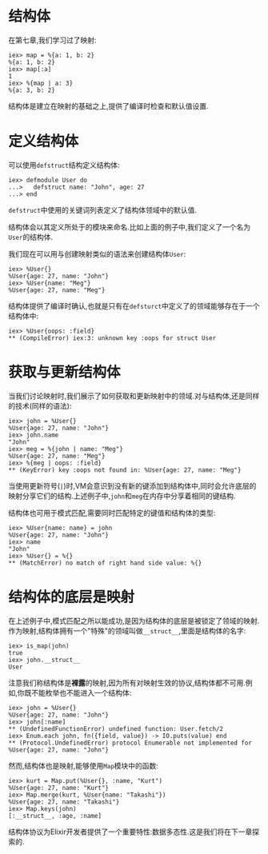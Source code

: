 # 结构体


在第七章,我们学习过了映射:

```
iex> map = %{a: 1, b: 2}
%{a: 1, b: 2}
iex> map[:a]
1
iex> %{map | a: 3}
%{a: 3, b: 2}
```

结构体是建立在映射的基础之上,提供了编译时检查和默认值设置.

# 定义结构体

可以使用`defstruct`结构定义结构体:

```
iex> defmodule User do
...>   defstruct name: "John", age: 27
...> end
```

`defstruct`中使用的关键词列表定义了结构体领域中的默认值.

结构体会以其定义所处于的模块来命名.比如上面的例子中,我们定义了一个名为`User`的结构体.

我们现在可以用与创建映射类似的语法来创建结构体`User`:

```
iex> %User{}
%User{age: 27, name: "John"}
iex> %User{name: "Meg"}
%User{age: 27, name: "Meg"}
```

结构体提供了编译时确认,也就是只有在`defsturct`中定义了的领域能够存在于一个结构体中:

```
iex> %User{oops: :field}
** (CompileError) iex:3: unknown key :oops for struct User
```

# 获取与更新结构体

当我们讨论映射时,我们展示了如何获取和更新映射中的领域.对与结构体,还是同样的技术(同样的语法):

```
iex> john = %User{}
%User{age: 27, name: "John"}
iex> john.name
"John"
iex> meg = %{john | name: "Meg"}
%User{age: 27, name: "Meg"}
iex> %{meg | oops: :field}
** (KeyError) key :oops not found in: %User{age: 27, name: "Meg"}
```

当使用更新符号(`|`)时,VM会意识到没有新的键添加到结构体中,同时会允许底层的映射分享它们的结构.上述例子中,`john`和`meg`在内存中分享着相同的键结构.

结构体也可用于模式匹配,需要同时匹配特定的键值和结构体的类型:

```
iex> %User{name: name} = john
%User{age: 27, name: "John"}
iex> name
"John"
iex> %User{} = %{}
** (MatchError) no match of right hand side value: %{}
```

# 结构体的底层是映射

在上述例子中,模式匹配之所以能成功,是因为结构体的底层是被锁定了领域的映射.作为映射,结构体拥有一个"特殊"的领域叫做`__struct__`,里面是结构体的名字:

```
iex> is_map(john)
true
iex> john.__struct__
User
```

注意我们称结构体是**裸露**的映射,因为所有对映射生效的协议,结构体都不可用.例如,你既不能枚举也不能进入一个结构体:

```
iex> john = %User{}
%User{age: 27, name: "John"}
iex> john[:name]
** (UndefinedFunctionError) undefined function: User.fetch/2
iex> Enum.each john, fn({field, value}) -> IO.puts(value) end
** (Protocol.UndefinedError) protocol Enumerable not implemented for %User{age: 27, name: "John"}
```

然而,结构体也是映射,能够使用`Map`模块中的函数:

```
iex> kurt = Map.put(%User{}, :name, "Kurt")
%User{age: 27, name: "Kurt"}
iex> Map.merge(kurt, %User{name: "Takashi"})
%User{age: 27, name: "Takashi"}
iex> Map.keys(john)
[:__struct__, :age, :name]
```

结构体协议为Elixir开发者提供了一个重要特性:数据多态性.这是我们将在下一章探索的.
